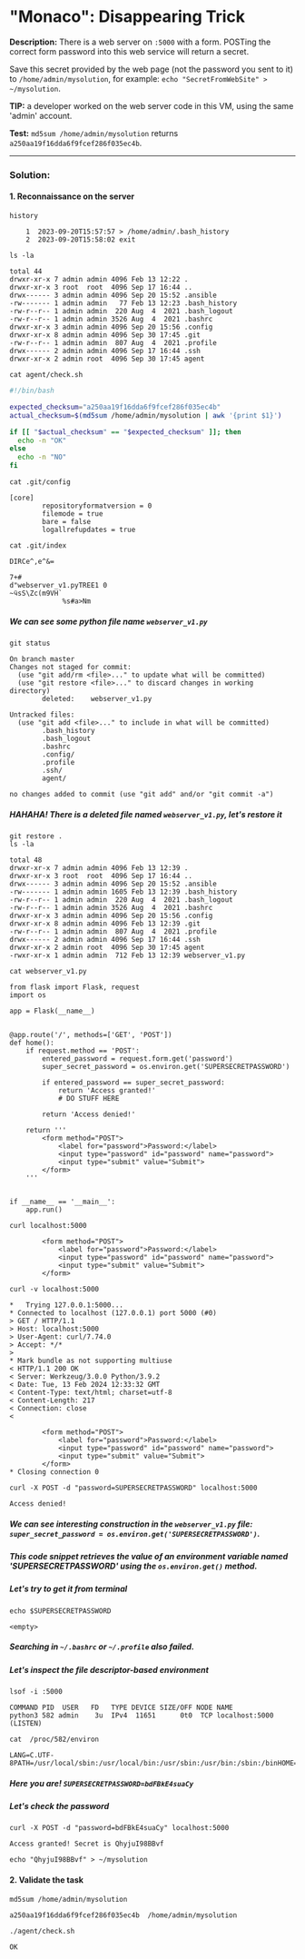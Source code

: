 # "Monaco": Disappearing Trick

**Description:** There is a web server on `:5000` with a form. POSTing the correct form password into this web service will return a secret.  

Save this secret provided by the web page (not the password you sent to it) to `/home/admin/mysolution`, for example: `echo "SecretFromWebSite" > ~/mysolution`.  

**TIP:** a developer worked on the web server code in this VM, using the same 'admin' account.  

**Test:** `md5sum /home/admin/mysolution` returns `a250aa19f16dda6f9fcef286f035ec4b`.  


---

### Solution:
#### 1. Reconnaissance on the server
`history`  
```console
    1  2023-09-20T15:57:57 > /home/admin/.bash_history
    2  2023-09-20T15:58:02 exit
```

`ls -la`  
```console
total 44
drwxr-xr-x 7 admin admin 4096 Feb 13 12:22 .
drwxr-xr-x 3 root  root  4096 Sep 17 16:44 ..
drwx------ 3 admin admin 4096 Sep 20 15:52 .ansible
-rw------- 1 admin admin   77 Feb 13 12:23 .bash_history
-rw-r--r-- 1 admin admin  220 Aug  4  2021 .bash_logout
-rw-r--r-- 1 admin admin 3526 Aug  4  2021 .bashrc
drwxr-xr-x 3 admin admin 4096 Sep 20 15:56 .config
drwxr-xr-x 8 admin admin 4096 Sep 30 17:45 .git
-rw-r--r-- 1 admin admin  807 Aug  4  2021 .profile
drwx------ 2 admin admin 4096 Sep 17 16:44 .ssh
drwxr-xr-x 2 admin root  4096 Sep 30 17:45 agent
```

`cat agent/check.sh`  
```bash
#!/bin/bash

expected_checksum="a250aa19f16dda6f9fcef286f035ec4b"
actual_checksum=$(md5sum /home/admin/mysolution | awk '{print $1}')

if [[ "$actual_checksum" == "$expected_checksum" ]]; then
  echo -n "OK"
else
  echo -n "NO"
fi
```

`cat .git/config`  
```console
[core]
        repositoryformatversion = 0
        filemode = true
        bare = false
        logallrefupdates = true
```

`cat .git/index`  
```console
DIRCe^,e^&=

7+#
d"webserver_v1.pyTREE1 0
~ӵsS\Zc(m9VH`
             %s#a>Nm
```
##### We can see some python file name `webserver_v1.py`

`git status`  
```console
On branch master
Changes not staged for commit:
  (use "git add/rm <file>..." to update what will be committed)
  (use "git restore <file>..." to discard changes in working directory)
        deleted:    webserver_v1.py

Untracked files:
  (use "git add <file>..." to include in what will be committed)
        .bash_history
        .bash_logout
        .bashrc
        .config/
        .profile
        .ssh/
        agent/

no changes added to commit (use "git add" and/or "git commit -a")
```
##### HAHAHA! There is a deleted file named `webserver_v1.py`, let's restore it

`git restore .`  
`ls -la`  
```console
total 48
drwxr-xr-x 7 admin admin 4096 Feb 13 12:39 .
drwxr-xr-x 3 root  root  4096 Sep 17 16:44 ..
drwx------ 3 admin admin 4096 Sep 20 15:52 .ansible
-rw------- 1 admin admin 1605 Feb 13 12:39 .bash_history
-rw-r--r-- 1 admin admin  220 Aug  4  2021 .bash_logout
-rw-r--r-- 1 admin admin 3526 Aug  4  2021 .bashrc
drwxr-xr-x 3 admin admin 4096 Sep 20 15:56 .config
drwxr-xr-x 8 admin admin 4096 Feb 13 12:39 .git
-rw-r--r-- 1 admin admin  807 Aug  4  2021 .profile
drwx------ 2 admin admin 4096 Sep 17 16:44 .ssh
drwxr-xr-x 2 admin root  4096 Sep 30 17:45 agent
-rwxr-xr-x 1 admin admin  712 Feb 13 12:39 webserver_v1.py
```

`cat webserver_v1.py`  
```console
from flask import Flask, request
import os

app = Flask(__name__)


@app.route('/', methods=['GET', 'POST'])
def home():
    if request.method == 'POST':
        entered_password = request.form.get('password')
        super_secret_password = os.environ.get('SUPERSECRETPASSWORD')

        if entered_password == super_secret_password:
            return 'Access granted!'
            # DO STUFF HERE

        return 'Access denied!'

    return '''
        <form method="POST">
            <label for="password">Password:</label>
            <input type="password" id="password" name="password">
            <input type="submit" value="Submit">
        </form>
    '''


if __name__ == '__main__':
    app.run()
```

`curl localhost:5000`  
```console
        <form method="POST">
            <label for="password">Password:</label>
            <input type="password" id="password" name="password">
            <input type="submit" value="Submit">
        </form>
```

`curl -v localhost:5000`  
```console
*   Trying 127.0.0.1:5000...
* Connected to localhost (127.0.0.1) port 5000 (#0)
> GET / HTTP/1.1
> Host: localhost:5000
> User-Agent: curl/7.74.0
> Accept: */*
> 
* Mark bundle as not supporting multiuse
< HTTP/1.1 200 OK
< Server: Werkzeug/3.0.0 Python/3.9.2
< Date: Tue, 13 Feb 2024 12:33:32 GMT
< Content-Type: text/html; charset=utf-8
< Content-Length: 217
< Connection: close
< 

        <form method="POST">
            <label for="password">Password:</label>
            <input type="password" id="password" name="password">
            <input type="submit" value="Submit">
        </form>
* Closing connection 0
```

`curl -X POST -d "password=SUPERSECRETPASSWORD" localhost:5000`  
```console
Access denied!
```
##### We can see interesting construction in the `webserver_v1.py` file: `super_secret_password = os.environ.get('SUPERSECRETPASSWORD')`.  
##### This code snippet retrieves the value of an environment variable named 'SUPERSECRETPASSWORD' using the `os.environ.get()` method.
##### Let's try to get it from terminal

`echo $SUPERSECRETPASSWORD`  
```console
<empty>
```
##### Searching in `~/.bashrc` or `~/.profile` also failed. 
##### Let's inspect the file descriptor-based environment

`lsof -i :5000`  
```console
COMMAND PID  USER   FD   TYPE DEVICE SIZE/OFF NODE NAME
python3 582 admin    3u  IPv4  11651      0t0  TCP localhost:5000 (LISTEN)
```

`cat  /proc/582/environ`  
```console
LANG=C.UTF-8PATH=/usr/local/sbin:/usr/local/bin:/usr/sbin:/usr/bin:/sbin:/binHOME=/home/adminLOGNAME=adminUSER=adminSHELL=/bin/bashINVOCATION_ID=b41d9ab7672e413ebeaf6a8c9761c5e6JOURNAL_STREAM=8:11434SUPERSECRETPASSWORD=bdFBkE4suaCy
```
##### Here you are! `SUPERSECRETPASSWORD=bdFBkE4suaCy`
##### Let's check the password

`curl -X POST -d "password=bdFBkE4suaCy" localhost:5000`  
```console
Access granted! Secret is QhyjuI98BBvf
```

`echo "QhyjuI98BBvf" > ~/mysolution`  


#### 2. Validate the task
`md5sum /home/admin/mysolution`  
```console
a250aa19f16dda6f9fcef286f035ec4b  /home/admin/mysolution
```

`./agent/check.sh`  
```console
OK
```
